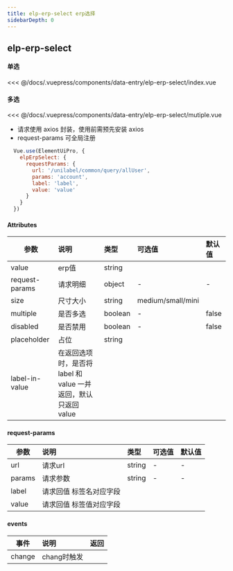 ```yaml
---
title: elp-erp-select erp选择
sidebarDepth: 0
---
```


## elp-erp-select

#### 单选

<code-card compName="docs-erp-select">
<<< @/docs/.vuepress/components/data-entry/elp-erp-select/index.vue
</code-card>

#### 多选

<code-card compName="docs-erp-select-mutiple">
<<< @/docs/.vuepress/components/data-entry/elp-erp-select/mutiple.vue
</code-card>

+ 请求使用 axios 封装，使用前需预先安装 axios
+ request-params 可全局注册

``` js
  Vue.use(ElementUiPro, {
    elpErpSelect: {
      requestParams: {
        url: '/unilabel/common/query/allUser',
        params: 'account',
        label: 'label',
        value: 'value'
      }
    }
  })
```

#### Attributes
参数|说明|类型|可选值|默认值
--|:--|:--|:--|:--
value|erp值|string
request-params|请求明细|object|-|-
size|尺寸大小|string|medium/small/mini
multiple|是否多选|boolean|-|false
disabled|是否禁用|boolean|-|false
placeholder|占位|string
label-in-value| 在返回选项时，是否将 label 和 value 一并返回，默认只返回 value

#### request-params
参数|说明|类型|可选值|默认值
--|:--|:--|:--|:--
url|请求url|string|-|-
params|请求参数|string|-|-
label|请求回值 标签名对应字段|
value|请求回值 标签值对应字段|

#### events
事件|说明|返回
--|:--|:--
change|chang时触发
